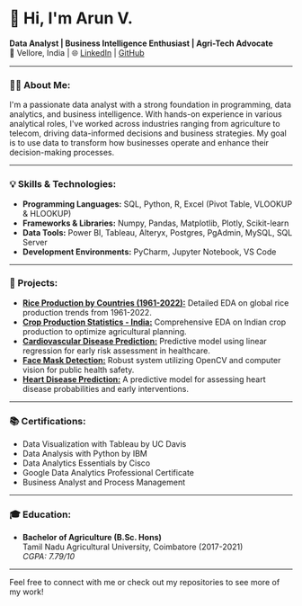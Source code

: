 # 👋 Hi, I'm Arun V.  
**Data Analyst | Business Intelligence Enthusiast | Agri-Tech Advocate**  
📍 Vellore, India | 🌐 [LinkedIn](https://linkedin.com/in/varun7582) | [GitHub](https://github.com/arunv8055)

---

### 👨‍💻 About Me:
I'm a passionate data analyst with a strong foundation in programming, data analytics, and business intelligence. With hands-on experience in various analytical roles, I've worked across industries ranging from agriculture to telecom, driving data-informed decisions and business strategies. My goal is to use data to transform how businesses operate and enhance their decision-making processes.

---

### 💡 Skills & Technologies:
- **Programming Languages:** SQL, Python, R, Excel (Pivot Table, VLOOKUP & HLOOKUP)
- **Frameworks & Libraries:** Numpy, Pandas, Matplotlib, Plotly, Scikit-learn
- **Data Tools:** Power BI, Tableau, Alteryx, Postgres, PgAdmin, MySQL, SQL Server
- **Development Environments:** PyCharm, Jupyter Notebook, VS Code

---

### 🚀 Projects:
- **[Rice Production by Countries (1961-2022):](#)** Detailed EDA on global rice production trends from 1961-2022.
- **[Crop Production Statistics - India:](#)** Comprehensive EDA on Indian crop production to optimize agricultural planning.
- **[Cardiovascular Disease Prediction:](#)** Predictive model using linear regression for early risk assessment in healthcare.
- **[Face Mask Detection:](#)** Robust system utilizing OpenCV and computer vision for public health safety.
- **[Heart Disease Prediction:](#)** A predictive model for assessing heart disease probabilities and early interventions.

---

### 📚 Certifications:
- Data Visualization with Tableau by UC Davis
- Data Analysis with Python by IBM
- Data Analytics Essentials by Cisco
- Google Data Analytics Professional Certificate
- Business Analyst and Process Management

---

### 🎓 Education:
- **Bachelor of Agriculture (B.Sc. Hons)**  
  Tamil Nadu Agricultural University, Coimbatore (2017-2021)  
  *CGPA: 7.79/10*

---

Feel free to connect with me or check out my repositories to see more of my work!
<!---
arunv8055/arunv8055 is a ✨ special ✨ repository because its `README.md` (this file) appears on your GitHub profile.
You can click the Preview link to take a look at your changes.
--->
